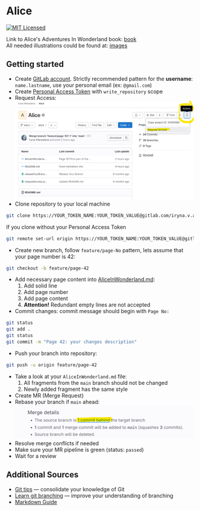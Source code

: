 # Alice

[![MIT Licensed][icon-mit]][license]

Link to Alice's Adventures In Wonderland book: [book][1]  
All needed illustrations could be found at: [images][2]

## Getting started

- Create [GitLab account][3]. Strictly recommended pattern
  for the __username__: `name.lastname`, use your personal
  email (ex: `@gmail.com`)
- Create [Personal Access Token][4] with `write_repository` scope
- Request Access:
  ![requestAccess][5]
- Clone repository to your local machine

```bash
git clone https://YOUR_TOKEN_NAME:YOUR_TOKEN_VALUE@gitlab.com/iryna.v.afanasieva/alice.git
```

If you clone without your Personal Access Token

```bash
git remote set-url origin https://YOUR_TOKEN_NAME:YOUR_TOKEN_VALUE@gitlab.com/iryna.v.afanasieva/alice.git
```

- Create new branch, follow `feature/page-No` pattern,
  lets assume that your page number is 42:

```bash
git checkout -b feature/page-42
```

- Add necessary page content into [AliceInWonderland.md][6]:
  1. Add solid line
  1. Add page number
  1. Add page content
  1. **Attention!** Redundant empty lines are not accepted
- Commit changes: commit message should begin with `Page No:`

```bash
git status
git add .
git status
git commit -m "Page 42: your changes description"
```

- Push your branch into repository:

```bash
git push -u origin feature/page-42
```

- Take a look at your `AliceInWonderland.md` file:
  1. All fragments from the `main` branch should not be changed
  1. Newly added fragment has the same style
- Create MR (Merge Request)
- Rebase your branch if `main` ahead:
  ![Rebase Your Branch][7]
- Resolve merge conflicts if needed
- Make sure your MR pipeline is green (status: `passed`)
- Wait for a review

## Additional Sources

- [Git tips][8] — consolidate your knowledge of Git
- [Learn git branching][9] — improve your understanding of branching
- [Markdown Guide][10]

[icon-mit]: https://img.shields.io/badge/license-MIT-blue.svg
[license]: https://gitlab.com/gitlab-org/gitlab-foss/-/raw/master/LICENSE
[1]: https://www.adobe.com/be_en/active-use/pdf/Alice_in_Wonderland.pdf
[2]: https://www.gutenberg.org/files/19778/19778-h/images/
[3]: https://gitlab.com/users/sign_up
[4]: https://gitlab.com/-/user_settings/personal_access_tokens
[5]: requestAccess.png
[6]: AliceInWonderland.md
[7]: rebaseYourBranch.png
[8]: http://sixrevisions.com/web-development/git-tips/
[9]: http://learngitbranching.js.org
[10]: https://www.markdownguide.org/basic-syntax/
